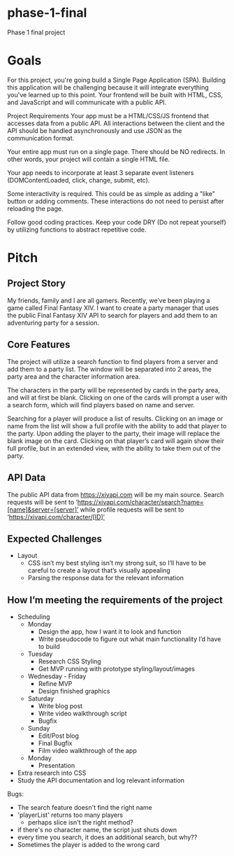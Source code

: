 # phase-1-final
Phase 1 final project

# Goals
For this project, you're going build a Single Page Application (SPA). Building this application will be challenging because it will integrate everything you've learned up to this point. Your frontend will be built with HTML, CSS, and JavaScript and will communicate with a public API.

Project Requirements
Your app must be a HTML/CSS/JS frontend that accesses data from a public API. All interactions between the client and the API should be handled asynchronously and use JSON as the communication format.

Your entire app must run on a single page. There should be NO redirects. In other words, your project will contain a single HTML file.

Your app needs to incorporate at least 3 separate event listeners (DOMContentLoaded, click, change, submit, etc).

Some interactivity is required. This could be as simple as adding a "like" button or adding comments. These interactions do not need to persist after reloading the page.

Follow good coding practices. Keep your code DRY (Do not repeat yourself) by utilizing functions to abstract repetitive code.

# Pitch
## Project Story
My friends, family and I are all gamers. Recently, we’ve been playing a game called Final Fantasy XIV. I want to create a party manager that uses the public Final Fantasy XIV API to search for players and add them to an adventuring party for a session.

## Core Features
The project will utilize a search function to find players from a server and add them to a party list. The window will be separated into 2 areas, the party area and the character information area.

The characters in the party will be represented by cards in the party area, and will at first be blank. Clicking on one of the cards will prompt a user with a search form, which will find players based on name and server.

Searching for a player will produce a list of results. Clicking on an image or name from the list will show a full profile with the ability to add that player to the party. Upon adding the player to the party, their image will replace the blank image on the card. Clicking on that player’s card will again show their full profile, but in an extended view, with the ability to take them out of the party.

## API Data
The public API data from https://xivapi.com will be my main source. Search requests will be sent to ‘https://xivapi.com/character/search?name=[name]&server=[server]’ while profile requests will be sent to ‘https://xivapi.com/character/[ID]’

## Expected Challenges
- Layout
    - CSS isn’t my best styling isn’t my strong suit, so I’ll have to be careful to create a layout that’s visually appealing
    - Parsing the response data for the relevant information

## How I’m meeting the requirements of the project
- Scheduling
    - Monday
        - Design the app, how I want it to look and function
        - Write pseudocode to figure out what main functionality I’d have to build
    - Tuesday
        - Research CSS Styling
        - Get MVP running with prototype styling/layout/images
    - Wednesday - Friday
        - Refine MVP
        - Design finished graphics
    - Saturday
        - Write blog post
        - Write video walkthrough script
        - Bugfix
    - Sunday
        - Edit/Post blog
        - Final Bugfix
        - Film video walkthrough of the app
    - Monday
        - Presentation
- Extra research into CSS
- Study the API documentation and log relevant information

Bugs:
- The search feature doesn't find the right name
- 'playerList' returns too many players
    - perhaps slice isn't the right method?
- if there's no character name, the script just shuts down
- every time you search, it does an additional search, but why??
- Sometimes the player is added to the wrong card